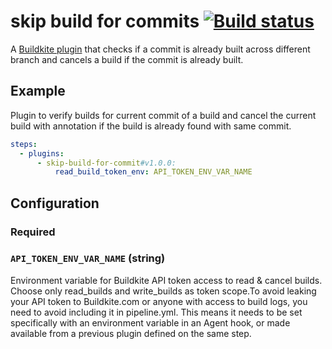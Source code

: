 # skip build for commits [![Build status](https://badge.buildkite.com/c5e8fc8efd91713b2f64222a79fb65d5ac3aa5c6717956b29b.svg?branch=master)](https://buildkite.com/buildkite/plugins-shellcheck)

A [Buildkite plugin](https://buildkite.com/docs/agent/v3/plugins) that checks if a commit is already built across different branch and cancels a build if the commit is already built.

## Example

Plugin to verify builds for current commit of a build and cancel the current build with annotation if the build is already found with same commit.

```yml
steps:
  - plugins:
      - skip-build-for-commit#v1.0.0:
          read_build_token_env: API_TOKEN_ENV_VAR_NAME
```

## Configuration

### Required

### `API_TOKEN_ENV_VAR_NAME` (string)

Environment variable for Buildkite API token access to read & cancel builds. Choose only read_builds and write_builds as token scope.To avoid leaking your API token to Buildkite.com or anyone with access to build logs, you need to avoid including it in pipeline.yml. This means it needs to be set specifically with an environment variable in an Agent hook, or made available from a previous plugin defined on the same step.



